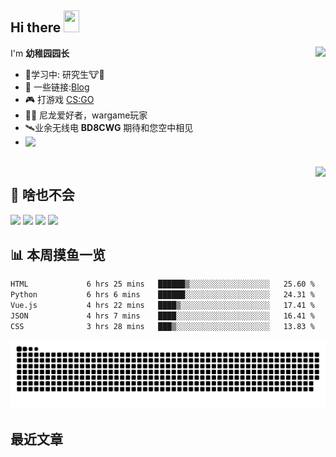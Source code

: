 ## Hi there <img src="https://media.giphy.com/media/hvRJCLFzcasrR4ia7z/giphy.gif" width="25px" height="35px">

<a href="#">
  <img align="right" src="https://github-readme-stats.vercel.app/api?username=yzyyz1387&show_icons=true">

</a>

I'm **幼稚园园长**

-  🔬学习中: 研究生🐮🐴
- 💬 一些链接:[Blog](https://yzyyz.top) 
- 🎮 打游戏 [CS:GO](https://store.steampowered.com/app/730/CounterStrike_Global_Offensive/)
- 👮‍♂️ 尼龙爱好者，wargame玩家 
- 🛰业余无线电 **BD8CWG** 期待和您空中相见
- <a href="https://baike.baidu.com/item/%E8%A5%BF%E5%8C%97%E5%86%9C%E6%9E%97%E7%A7%91%E6%8A%80%E5%A4%A7%E5%AD%A6" target="_blank"><img align="left" src="https://cdn.jsdelivr.net/gh/yzyyz1387/WangYeQianger/nwafu.png" height="75px">   
  
<br>
<a href="#" style="">
  <img align="right" src="https://github-readme-stats.vercel.app/api/top-langs/?username=yzyyz1387&hide=html">
</a>


## 🌟 **啥也不会**  
![](https://img.shields.io/badge/Windows10-0078d6?style=flat-square&logo=windows&logoColor=fff)
![](https://img.shields.io/badge/-Python-3e74a2?style=flat-square&logo=Python&logoColor=fff)
![](https://img.shields.io/badge/-PS-00c7f5?style=flat-square&logo=adobephotoshop&logoColor=fff)
![](https://img.shields.io/badge/-PR-d46bf7?style=flat-square&logo=adobepremierepro&logoColor=fff)
<!--
![](https://img.shields.io/badge/Windows10-0078d6?style=flat-square&logo=windows&logoColor=fff)
![](https://img.shields.io/badge/-Python-3e74a2?style=flat-square&logo=Python&logoColor=fff)
![](https://img.shields.io/badge/-HTML-e76029?style=flat-square&logo=html5&logoColor=fff)
![](https://img.shields.io/badge/-CSS-275ee4?style=flat-square&logo=css3&logoColor=fff)
![](https://img.shields.io/badge/-JavaScript-eeca03?style=flat-square&logo=javascript&logoColor=fff)
![](https://img.shields.io/badge/-PS-00c7f5?style=flat-square&logo=adobephotoshop&logoColor=fff)
![](https://img.shields.io/badge/-PR-d46bf7?style=flat-square&logo=adobepremierepro&logoColor=fff)
![](https://img.shields.io/badge/-LR-abd0e8?style=flat-square&logo=adobelightroomclassic&logoColor=fff)
![](https://img.shields.io/badge/-AU-00d8b0?style=flat-square&logo=adobeaudition&logoColor=fff)
-->  


## 📊 **本周摸鱼一览**
<!--START_SECTION:waka-->

```txt
HTML             6 hrs 25 mins   ██████▒░░░░░░░░░░░░░░░░░░   25.60 %
Python           6 hrs 6 mins    ██████░░░░░░░░░░░░░░░░░░░   24.31 %
Vue.js           4 hrs 22 mins   ████▒░░░░░░░░░░░░░░░░░░░░   17.41 %
JSON             4 hrs 7 mins    ████░░░░░░░░░░░░░░░░░░░░░   16.41 %
CSS              3 hrs 28 mins   ███▒░░░░░░░░░░░░░░░░░░░░░   13.83 %
```

<!--END_SECTION:waka-->  

<p align="center">
    <a href="https://github.com/yzyyz1387"><picture>
  <source
    media="(prefers-color-scheme: dark)"
    srcset="/dist/github-snake-dark.svg"
  />
  <source
    media="(prefers-color-scheme: light)"
    srcset="/dist/github-snake.svg"
  />
  <img
    alt="github contribution grid snake animation"
    src="/dist/github-snake-dark.svg"
  />
</picture></a>
</p>
 

## 最近文章
<!-- START_SECTION:blog -->

<!-- END_SECTION:blog -->
